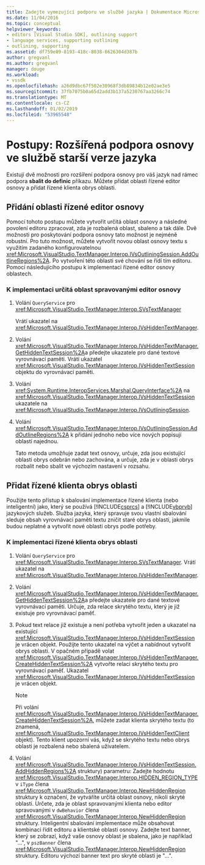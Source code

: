 ```yaml
---
title: Zadejte vymezující podporu ve službě jazyka | Dokumentace Microsoftu
ms.date: 11/04/2016
ms.topic: conceptual
helpviewer_keywords:
- editors [Visual Studio SDK], outlining support
- language services, supporting outlining
- outlining, supporting
ms.assetid: df759e89-8193-418c-8038-6626304d387b
author: gregvanl
ms.author: gregvanl
manager: douge
ms.workload:
- vssdk
ms.openlocfilehash: a26d9dbc67f502e30968f3db89834b12e02ae3e5
ms.sourcegitcommit: 37fb7075b0a65d2add3b137a5230767aa3266c74
ms.translationtype: MT
ms.contentlocale: cs-CZ
ms.lasthandoff: 01/02/2019
ms.locfileid: "53965548"
---
```

# <a name="how-to-provide-expanded-outlining-support-in-a-legacy-language-service"></a>Postupy: Rozšířená podpora osnovy ve službě starší verze jazyka
Existují dvě možnosti pro rozšíření podpora osnovy pro váš jazyk nad rámec podpora **sbalit do definic** příkazu. Můžete přidat oblasti řízené editor osnovy a přidat řízené klienta obrys oblasti.  
  
## <a name="adding-editor-controlled-outline-regions"></a>Přidání oblasti řízené editor osnovy  
 Pomocí tohoto postupu můžete vytvořit určitá oblast osnovy a následné povolení editoru zpracovat, zda je rozbalená oblast, sbaleno a tak dále. Dvě možnosti pro poskytování podpora osnovy tato možnost je nejméně robustní. Pro tuto možnost, můžete vytvořit novou oblast osnovy textu s využitím zadaného konfigurovatelnou <xref:Microsoft.VisualStudio.TextManager.Interop.IVsOutliningSession.AddOutlineRegions%2A>. Po vytvoření této oblasti své chování se řídí tím editoru. Pomocí následujícího postupu k implementaci řízené editor osnovy oblastech.  
  
### <a name="to-implement-an-editor-controlled-outline-region"></a>K implementaci určitá oblast spravovanými editor osnovy  
  
1.  Volání `QueryService` pro <xref:Microsoft.VisualStudio.TextManager.Interop.SVsTextManager>  
  
     Vrátí ukazatel na <xref:Microsoft.VisualStudio.TextManager.Interop.IVsHiddenTextManager>.  
  
2.  Volání <xref:Microsoft.VisualStudio.TextManager.Interop.IVsHiddenTextManager.GetHiddenTextSession%2A>a předejte ukazatele pro dané textové vyrovnávací paměti. Vrátí ukazatel <xref:Microsoft.VisualStudio.TextManager.Interop.IVsHiddenTextSession> objektu do vyrovnávací paměti.  
  
3.  Volání <xref:System.Runtime.InteropServices.Marshal.QueryInterface%2A> na <xref:Microsoft.VisualStudio.TextManager.Interop.IVsHiddenTextSession> ukazatele na <xref:Microsoft.VisualStudio.TextManager.Interop.IVsOutliningSession>.  
  
4.  Volání <xref:Microsoft.VisualStudio.TextManager.Interop.IVsOutliningSession.AddOutlineRegions%2A> k přidání jednoho nebo více nových popisují oblastí najednou.  
  
     Tato metoda umožňuje zadat text osnovy, určuje, zda jsou existující oblasti obrys odebrán nebo zachována, a určuje, zda je v oblasti obrys rozbalit nebo sbalit ve výchozím nastavení v rozsahu.  
  
## <a name="add-client-controlled-outline-regions"></a>Přidat řízené klienta obrys oblasti  
 Použijte tento přístup k sbalování implementace řízené klienta (nebo inteligentní) jako, který se používá [!INCLUDE[csprcs](../../data-tools/includes/csprcs_md.md)] a [!INCLUDE[vbprvb](../../code-quality/includes/vbprvb_md.md)] jazykových služeb. Služba jazyka, který spravuje svou vlastní sbalování sleduje obsah vyrovnávací paměti textu zničit staré obrys oblasti, jakmile budou neplatné a vytvořit nové oblasti obrys podle potřeby.  
  
### <a name="to-implement-a-client-controlled-outline-region"></a>K implementaci řízené klienta obrys oblasti  
  
1.  Volání `QueryService` pro <xref:Microsoft.VisualStudio.TextManager.Interop.SVsTextManager>. Vrátí ukazatel na <xref:Microsoft.VisualStudio.TextManager.Interop.IVsHiddenTextManager>.  
  
2.  Volání <xref:Microsoft.VisualStudio.TextManager.Interop.IVsHiddenTextManager.GetHiddenTextSession%2A>a předejte ukazatele pro dané textové vyrovnávací paměti. Určuje, zda relace skrytého textu, který je již existuje pro vyrovnávací paměť.  
  
3.  Pokud text relace již existuje a není potřeba vytvořit jeden a ukazatel na existující <xref:Microsoft.VisualStudio.TextManager.Interop.IVsHiddenTextSession> je vrácen objekt. Použijte tento ukazatel na výčet a nabídnout vytvořit obrys oblasti. V opačném případě volat <xref:Microsoft.VisualStudio.TextManager.Interop.IVsHiddenTextManager.CreateHiddenTextSession%2A> vytvořte relaci skrytého textu pro vyrovnávací paměť. Ukazatel <xref:Microsoft.VisualStudio.TextManager.Interop.IVsHiddenTextSession> je vrácen objekt.  
  
    > [!NOTE]
    >  Při volání <xref:Microsoft.VisualStudio.TextManager.Interop.IVsHiddenTextManager.CreateHiddenTextSession%2A>, můžete zadat klienta skrytého textu (to znamená, <xref:Microsoft.VisualStudio.TextManager.Interop.IVsHiddenTextClient> objekt). Tento klient upozorní vás, když se skrytého textu nebo obrys oblasti je rozbalená nebo sbalená uživatelem.  
  
4.  Volání <xref:Microsoft.VisualStudio.TextManager.Interop.IVsHiddenTextSession.AddHiddenRegions%2A> struktury) parametru: Zadejte hodnotu <xref:Microsoft.VisualStudio.TextManager.Interop.HIDDEN_REGION_TYPE> v `iType` člena <xref:Microsoft.VisualStudio.TextManager.Interop.NewHiddenRegion> struktury k označení, že vytváříte určitá oblast osnovy, nikoli skryté oblasti. Určete, zda je oblast spravovanými klienta nebo editor spravovanými v `dwBehavior` člena <xref:Microsoft.VisualStudio.TextManager.Interop.NewHiddenRegion> struktury. Inteligentní sbalování implementace může obsahovat kombinaci řídit editoru a klientské oblasti osnovy. Zadejte text banner, který se zobrazí, když vaše osnovy oblast je sbalena, jako je například "...", v `pszBanner` člena <xref:Microsoft.VisualStudio.TextManager.Interop.NewHiddenRegion> struktury. Editoru výchozí banner text pro skryté oblasti je "...".